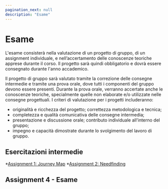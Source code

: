 ```yaml
---
pagination_next: null
description: "Esame"
---
```


# Esame

L'esame consisterà nella valutazione di un progetto di gruppo, di un assignment individuale, e nell’accertamento delle conoscenze teoriche apprese durante il corso. Il progetto sarà quindi obbligatorio e dovrà essere consegnato durante l'anno accademico.

Il progetto di gruppo sarà valutato tramite la correzione delle consegne intermedie e tramite una prova orale, dove tutti i componenti del gruppo devono essere presenti. Durante la prova orale, verranno accertate anche le conoscenze teoriche, specialmente quelle non elaborate e/o utilizzate nelle consegne progettuali. I criteri di valutazione per i progetti includeranno: 
- originalità e ricchezza del progetto; correttezza metodologica e tecnica; 
- completezza e qualità comunicativa delle consegne intermedia; 
- presentazione e discussione orale; contributo individuale all’interno del gruppo; 
- impegno e capacità dimostrate durante lo svolgimento del lavoro di gruppo.

## Esercitazioni intermedie

*[Assignment 1: Journey Map](https://elite.polito.it/2025-benesseredigitale-materials/assignments/A1-journeymap.pdf)
*[Assignment 2: Needfinding](https://elite.polito.it/2025-benesseredigitale-materials/assignments/A2-needfinding.pdf)

## Assignment 4 - Esame
